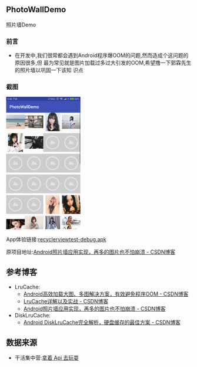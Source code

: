 ## PhotoWallDemo
照片墙Demo


### 前言
* 在开发中,我们很常都会遇到Android程序爆OOM的问题,然而造成个这问题的原因很多,但
  最为常见就是图片加载过多过大引发的OOM,希望撸一下郭霖先生的照片墙以巩固一下该知
  识点


### 截图
<a href="../art/photowalldemo.png"><img src="../art/photowalldemo.png" width="40%"/></a>

App体验链接:[recyclerviewtest-debug.apk](https://github.com/simplebam/PhotoWallDemo/releases/download/v1.0/recyclerviewtest-debug.apk)


原项目地址:[Android照片墙应用实现，再多的图片也不怕崩溃 - CSDN博客](https://blog.csdn.net/guolin_blog/article/details/9526203)


## 参考博客
* LruCache:
  * [Android高效加载大图、多图解决方案，有效避免程序OOM - CSDN博客 ](https://blog.csdn.net/guolin_blog/article/details/9316683)
  * [LruCache详解以及实战 - CSDN博客 ](https://blog.csdn.net/simplebam/article/details/79574368)
  * [Android照片墙应用实现，再多的图片也不怕崩溃 - CSDN博客 ](https://blog.csdn.net/guolin_blog/article/details/9526203)
* DiskLruCache:
  * [Android DiskLruCache完全解析，硬盘缓存的最佳方案 - CSDN博客](https://blog.csdn.net/guolin_blog/article/details/28863651)


## 数据来源
* 干活集中营:[拿着 Api 去玩耍 ](http://gank.io/api)